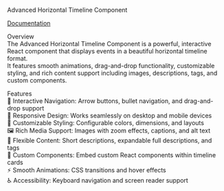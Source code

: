 Advanced Horizontal Timeline Component

[Documentation](https://evaficy.com/advanced-horizontal-timeline-component-documentation)

Overview\
The Advanced Horizontal Timeline Component is a powerful, interactive React component that displays events in a beautiful horizontal timeline format.\
It features smooth animations, drag-and-drop functionality, customizable styling, and rich content support including images, descriptions, tags, and custom components.

Features\
🎯 Interactive Navigation: Arrow buttons, bullet navigation, and drag-and-drop support\
📱 Responsive Design: Works seamlessly on desktop and mobile devices\
🎨 Customizable Styling: Configurable colors, dimensions, and layouts\
🖼️ Rich Media Support: Images with zoom effects, captions, and alt text\
📝 Flexible Content: Short descriptions, expandable full descriptions, and tags\
🧩 Custom Components: Embed custom React components within timeline cards\
⚡ Smooth Animations: CSS transitions and hover effects\
♿ Accessibility: Keyboard navigation and screen reader support
